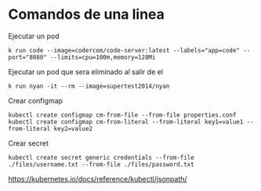 # Comandos de una linea

Ejecutar un pod
```
k run code --image=codercom/code-server:latest --labels="app=code" --port="8080" --limits=cpu=100m,memory=128Mi
```

Ejecutar un pod que sera eliminado al salir de el
```
k run nyan -it --rm --image=supertest2014/nyan
```

Crear configmap
```
kubectl create configmap cm-from-file --from-file properties.conf
kubectl create configmap cm-from-literal --from-literal key1=value1 --from-literal key2=value2
```

Crear secret
```
kubectl create secret generic credentials --from-file ./files/username.txt --from-file ./files/password.txt
```


https://kubernetes.io/docs/reference/kubectl/jsonpath/
